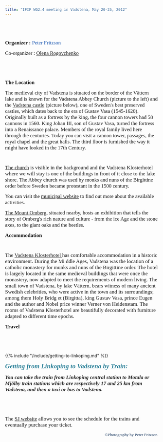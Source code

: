 ```yaml
---
title: "IFIP WG2.4 meeting in Vadstena, May 20-25, 2012"
---
```

<p><span style="font-family: 'Times New Roman'; font-size: 17px;"><br /><img src="/images/stories/vadstena2.jpg" alt="" align="left" border="0" /></span></p>
<p><span style="font-family: 'Times New Roman'; font-size: large;"><span style="font-size: 17px;"><span style="font-family: Tahoma, Helvetica, Arial, sans-serif; font-size: small;"><span style="font-size: 12px;">&nbsp;</span></span></span></span></p>
<p class="MsoNormal"><span style="font-family: 'Times New Roman'; font-size: 17px;"><strong> Organizer :</strong> <a style="color: #1b57b1; text-decoration: none; font-weight: normal;" href="http://www.ida.liu.se/~petfr/">Peter Fritzson</a></span></p>
<p class="MsoNormal"><span style="font-family: 'Times New Roman'; font-size: 17px;">Co-organizer : <a href="http://www.ida.liu.se/department/contact/search.en.shtml?NAME=Olena">Olena Rogovchenko</a></span></p>
<p class="MsoNormal">&nbsp;</p>
<p class="MsoNormal">&nbsp;</p>
<!-- EndFragment -->
<p><span style="font-family: 'Times New Roman'; font-size: 17px;"><strong>The Location</strong></span></p>
<p class="MsoNormal"><span style="font-family: 'Times New Roman'; font-size: large;"><span style="font-size: 17px;"><strong><span style="font-weight: normal;">The medieval city of Vadstena is situated on the border of the </span></strong></span></span><span style="font-family: 'Times New Roman'; font-size: 17px;">Vättern</span><span style="font-family: 'Times New Roman'; font-size: 17px;"><strong><span style="font-weight: normal;"> lake and is known for the </span></strong></span><span style="font-family: 'Times New Roman'; font-size: 17px;">Vadstena Abbey Church (picture to the left) and </span><span style="font-family: 'Times New Roman'; font-size: 17px;"><strong><span style="font-weight: normal;">the <a href="http://ostergotland.se/Municipality.aspx?m=45636&amp;a=35296">Vadstena castle</a> (picture below), one of Sweden's best preserved castles, which dates back to the era of Gustav Vasa (</span></strong></span><span style="font-family: 'Times New Roman'; font-size: 17px;">1545-1620). Originally built as a fortress by the king, the four cannon towers had 58 cannons in 1560. King Johan III, son of Gustav Vasa, turned the fortress into a Renaissance palace. Members of the royal family lived here through the centuries. Today you can visit a cannon tower, passages, the royal chapel and the great halls. The third floor is furnished the way it might have looked in the 17th Century.</span></p>
<p class="MsoNormal">&nbsp;</p>
<p class="MsoNormal"><span style="font-size: 13pt; font-family: 'Times New Roman';"><a href="http://en.wikipedia.org/wiki/Vadstena_Abbey">The church</a> is visible in the background and the Vadstena Klosterhotel where we will stay is one of the buildings in front of it close to the lake shore. </span><span style="font-family: 'Times New Roman'; font-size: 17px;">The Abbey church was used by monks and nuns of the Birgittine order before Sweden became protestant in the 1500 century.</span></p>
<p class="MsoNormal"><span style="font-family: 'Times New Roman'; font-size: 17px;"><strong><span style="font-weight: normal;">You can visit the <a href="http://ostergotland.se/Municipality.aspx?m=45636">municipal website</a> to find out more about the available activities.</span></strong></span></p>
<p class="MsoNormal"><span style="font-family: 'Times New Roman'; font-size: 17px;"><strong><span style="font-weight: normal;"><a href="http://www.lansstyrelsen.se/ostergotland/sv/djur-och-natur/friluftsliv/naturum-omberg/other-languages-naturum/Pages/ombergs_naturum_eng.aspx">The Mount Omberg</a>, situated nearby, hosts an exhibition that tells the story of Omberg's rich nature and culture - from the ice Age and the stone axes, to the giant oaks and the beetles. <img src="/images/stories/vadstena3.jpg" alt="" align="right" border="0" /></span></strong></span></p>
<p class="MsoNormal"><span style="mso-bidi-font-weight: normal;"><span style="font-size: 13.0pt; font-family: 'Times New Roman';"><strong>Accommodation</strong></span></span></p>
<p class="MsoNormal">&nbsp;</p>
<p class="MsoNormal"><span style="font-size: 13.0pt; font-family: 'Times New Roman';">The <a href="http://www.klosterhotel.se/Default.aspx?module=4&amp;content=130&amp;lang=EN&amp;fwsite=2">Vadstena Klosterhotel </a>has comfortable accommodation in a historic environment. During the Mi ddle Ages, Vadstena was the location of a catholic monastery for munks and nuns of the Birgittine order. The hotel is largely located in the same medieval buildings that were once the monastery, now adapted to meet the requirements of modern living. The small town of Vadstena, by lake Vättern, bears witness of many ancient Swedish celebrities, who were active in the town and its surroundings; among them Holy Bridg et (Birgitta), king Gustav Vasa, prince Eugen and the author and Nobel price winner Verner von Heidenstam. The rooms of Vadstena Klosterhotel are beautifully decorated with furniture adapted to different time epochs.</span></p>
<p class="MsoNormal"><span style="font-size: 13.0pt; font-family: 'Times New Roman';"><strong>Travel</strong></span></p>
<p class="MsoNormal"><strong><span style="mso-bidi-font-weight: normal;"><span style="font-size: 13.0pt; font-family: 'Times New Roman';"><span style="font-weight: normal;"> <!-- StartFragment --> </span></span></span></strong></p>
<p>&nbsp;</p>
<p class="MsoNormal"><strong><span style="font-weight: normal;"><strong> <!-- StartFragment --> </strong></span></strong></p>
<p>&nbsp;</p>

{{% include "/include/getting-to-linkoping.md" %}}

<p class="MsoNormal"><em><strong><strong style="mso-bidi-font-weight: normal;"><em><span style="font-size: 16.0pt; font-family: 'Times New Roman'; color: #31849b; mso-themecolor: accent5; mso-themeshade: 191;">Getting from Linkoping to Vadstena by Train:</span></em></strong></strong></em></p>
<p><em><strong> <!-- EndFragment --><span style="font-size: 13.0pt; font-family: 'Times New Roman';"><span style="font-weight: normal;"><span style="font-style: normal;"><span style="font-weight: normal;"> <!-- StartFragment --> </span></span></span></span></strong></em></p>
<p class="MsoNormal"><em><strong><span style="font-size: 13.0pt; font-family: 'Times New Roman'; color: #262626;">You can take the train from Linkoping central station to Motala or Mjölby train stations which are respectively 17 and 25 km from Vadstena, and then a taxi or bus to Vadstena.</span></strong></em></p>
<p>&nbsp;</p>
<p>&nbsp;</p>
<p class="MsoNormal" style="mso-pagination: none; tab-stops: 11.0pt 36.0pt; mso-layout-grid-align: none; text-autospace: none;"><span style="font-size: 13.0pt; font-family: 'Times New Roman';"><span style="font-weight: normal;">The </span><a title="Click here to go to the SJ website" href="https://www.sj.se">SJ website</a><span style="font-weight: normal;"> allows you to see the schedule for the trains and eventually purchase your ticket.</span></span></p>
<p class="MsoNormal" style="text-align: right;"><span style="font-size: 13.0pt; font-family: 'Times New Roman';"><span style="font-weight: normal;"> <!-- StartFragment --> </span></span></p>
<!-- StartFragment -->
<p class="MsoNormal" style="text-align: right;"><span style="font-size: 10.0pt; font-family: Verdana; mso-bidi-font-family: 'Times New Roman'; color: #17365d; mso-themecolor: text2; mso-themeshade: 191;">©Photography by Peter Fritzson.</span></p>
<p>&nbsp;</p>
